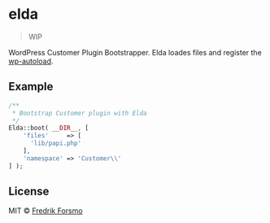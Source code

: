 # elda

> WIP

WordPress Customer Plugin Bootstrapper. Elda loades files and register the [wp-autoload](https://github.com/frozzare/wp-autoload).

## Example

```php
/**
 * Bootstrap Customer plugin with Elda
 */
Elda::boot( __DIR__, [
    'files'     => [
      'lib/papi.php'
    ],
    'namespace' => 'Customer\\'
] );
```

## License

MIT © [Fredrik Forsmo](https://github.com/frozzare)

